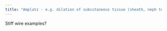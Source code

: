 ```yaml
---
title: "Amplatz - e.g. dilation of subcutaneous tissue (sheath, neph tube)"
---
```

Stiff wire examples?

